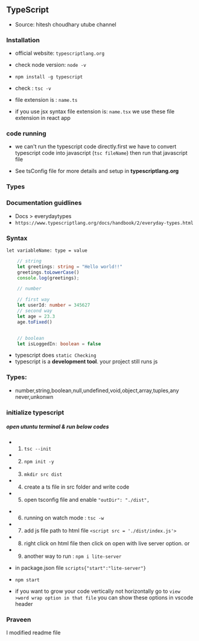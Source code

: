 ## TypeScript 
* Source: hitesh choudhary utube channel
### Installation 

* official website: `typescriptlang.org` 
* check node version: `node -v`
* `npm install -g typescript` 
* check : `tsc -v`

* file extension is : `name.ts`  
* if you use jsx syntax file extension is: `name.tsx` we use these file extension in react app
### code running 
* we can't run the typescript code directly.first we have to convert typescript code into javascript (`tsc fileName`) then run that javascript file 

* See tsConfig file for more details and setup in **typescriptlang.org**

### Types 

### Documentation guidlines 
* Docs > everydaytypes
* `https://www.typescriptlang.org/docs/handbook/2/everyday-types.html`

### Syntax 

`let variableName: type = value`

```typescript
    // string
    let greetings: string = "Hello world!!"
    greetings.toLowerCase()
    console.log(greetings);

    // number

    // first way
    let userId: number = 345627
    // second way 
    let age = 23.3 
    age.toFixed()


    // boolean
    let isLoggedIn: boolean = false


```

* typescript does `static Checking`
* typescript is a **development tool**. your project still runs js

### Types: 
* number,string,boolean,null,undefined,void,object,array,tuples,any never,unkonwn

### initialize typescript 
 ##### open utuntu terminal & run below codes
* 1) `tsc --init`
* 2) `npm init -y`
* 3) `mkdir src dist`
* 4) create a ts file in src folder and write code
* 5) open tsconfig file and enable `"outDir": "./dist", `
<!-- * run a file using `tsc src/index.ts`  -->

* 6) running on watch mode : `tsc -w`
* 7) add js file path to html file `<script src = './dist/index.js'>`
* 8) right click on html file then click on open with live server option. or 
* 9) another way to run : `npm i lite-server` 
* in package.json file `scripts{"start":"lite-server"}`
* `npm start`

* if you want to grow your code vertically not horizontally go to `view >word wrap option in that file` you can show these options in vscode header

### Praveen
I modified readme file